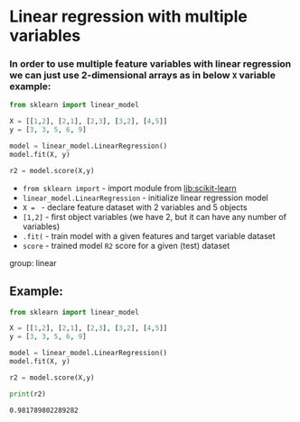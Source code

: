 # Linear regression with multiple variables

### In order to use multiple feature variables with linear regression we can just use 2-dimensional arrays as in below `X` variable example:

```python
from sklearn import linear_model

X = [[1,2], [2,1], [2,3], [3,2], [4,5]]
y = [3, 3, 5, 6, 9]

model = linear_model.LinearRegression()
model.fit(X, y)

r2 = model.score(X,y)
```

- `from sklearn import` - import module from [lib:scikit-learn](https://onelinerhub.com/python-scikit-learn/how-to-install-scikit-learn-using-pip)
- `linear_model.LinearRegression` - initialize linear regression model
- `X = ` - declare feature dataset with 2 variables and 5 objects
- `[1,2]` - first object variables (we have 2, but it can have any number of variables)
- `.fit(` - train model with a given features and target variable dataset
- `score` - trained model `R2` score for a given (test) dataset

group: linear

## Example: 
```python
from sklearn import linear_model

X = [[1,2], [2,1], [2,3], [3,2], [4,5]]
y = [3, 3, 5, 6, 9]

model = linear_model.LinearRegression()
model.fit(X, y)

r2 = model.score(X,y)

print(r2)
```
```
0.981789802289282

```

